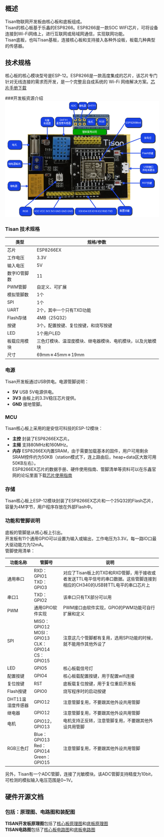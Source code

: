 ## 概述  
Tisan物联网开发板由核心板和底板组成。  
Tisan的核心板基于乐鑫的ESP8266。ESP8266是一款SOC WIFI芯片，可将设备连接到Wi-Fi网络上，进行互联网或局域网通信，实现联网功能。  
Tisan底板，也叫Tisan基板，连接核心板和支持接入各种外设板，板载几种典型的传感器。  
## 技术规格  
 
核心板的核心模块型号是ESP-12。ESP8266是一款高度集成的芯片，该芯片专门针对无线连接的需求而开发，是一个完整且自成系统的 Wi-Fi 网络解决方案。[芯片手册下载](http://bbs.espressif.com/download/file.php?id=714)  
  
###开发板资源介绍  
![开发板资源介绍](image/tisan-r1.png)


### Tisan 技术规格   

| 类型 | 规格/参数 |  
| --- | --------- |  
| 芯片 | ESP8266EX |  
| 工作电压 | 3.3V |  
| 输入电压 | 5V |  
| 数字IO管脚数 | 11 |    
| PWM管脚 | 自定义、可扩展 |  
| 模拟管脚数 | 1个 |  
| SPI | 1个 |
| UART | 2个，其中一个只有TXD功能 |  
| Flash存储 | 4MB（25Q32） |  
| 按键 | 3个。配置按键、复位按键，和烧写按键 |  
| LED | 1个用户LED |  
| 板载应用模块 | 三色灯模块、温湿度模块、继电器模块、电机模块，以及光敏模块 |  
| 尺寸 | 69mm＊45mm＊19mm |  

 
### 电源  
Tisan开发板通过USB供电。电源管脚说明：    
- **5V**  USB 5V电源供电。  
- **3V3**  由板上的3.3V稳压芯片提供。   
- **GND**  接地管脚。  

### MCU  
Tisan核心板上采用的是安信可科技的ESP-12模块：  
- **主控** 封装了ESP8266EX芯片。  
- **主频** 支持80MHz和160MHz。    
- **内存** ESP8266EX内置SRAM，由于需要加载基本的固件，用户可用剩余SRAM控件约为50KB（station模式下，连上路由后，heap+data区大致可用50KB左右）。    
ESP8266EX芯片的数据手册、硬件使用指南、管脚清单等资料可以在乐鑫官网的论坛里面下载[芯片使用指南](http://bbs.espressif.com/viewtopic.php?f=21&t=412&p=1545#p1545)   
  
### 存储  
Tisan核心板上ESP-12模块封装了ESP8266EX芯片和一个25Q32的Flash芯片，容量为4M字节，用户程序存放在外部Flash中。  
     
### 功能和管脚说明    
底板的管脚是从核心板上引出。  
开发板有11个通用GPIO可以设置为输入或输出，工作电压为3.3V。每一路IO口最大驱动能力为12mA。  
管脚使用清单：  

| 功能名称 | 管脚号 | 说明 |    
| ---- | ------ | ---- |    
| 通用串口 | RXD：GPIO1 <br> TXD：GPIO3 | 对应了Tisan板上的TXD和RXD管脚，用于接收或者发送TTL电平信号的串口数据。这些管脚连接到相应的CH340的USB转TTL电平的串口芯片上 |    
| 串口1 | TXD：GPIO2 | 该串口只有TX部分可以用 |    
| PWM |  通用GPIO软件实现 | PWM接口由软件实现，GPIO的PWM功能可自行扩展和定义 |     
| SPI | MISO：GPIO12 <br> MOSI：GPIO13 <br> CLK：GPIO14 <br> CS：GPIO15 | 注意这几个管脚都有复用，选用SPI功能的时候，就不能用作其他外设了 |   
| LED | GPIO5 | 核心板载信号灯 |   
| 配置按键 | GPIO4 | 核心板载配置按键，用于配置wifi连接 |  
| 复位按键 | RST | 底板载复位按键，用于复位重启开发板 |  
| Flash按键 | GPIO0 | 烧写程序时的启动按键 |  
| DHT11温湿度传感器 | GPIO12 | 注意管脚复用，不要跟其他外设共用管脚 |  
| 继电器 | GPIO12 | 注意管脚复用，不要跟其他外设共用管脚 |  
| 电机 | GPIO12，GPIO13 | 电机支持正反转，注意管脚复用，不要跟其他外设共用管脚 |  
| RGB三色灯 | Blue：GPIO13 <br> Red：GPIO14 <br> Green：GPIO15 | 注意管脚复用，不要跟其他外设共用管脚 |   
  
另外，Tisan有一个ADC管脚，连接了光敏模块。该ADC管脚支持精度为10bit，可检测的模拟输入电压范围是0~1V。  



## 硬件开源文档 
### 包括：原理图、电路图和装配图  
**TISAN开发板原理图**包括了[核心板原理图](reference/tisan-core-board.png)和[底板原理图](reference/tisan-base-board.pdf)  
**TISAN电路图**包括了[核心板电路图](reference/tisan-core_pcb.pdf)和[底板电路图](reference/tisan_base_pcb.pdf)   

